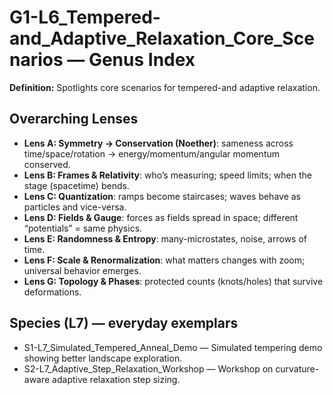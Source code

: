 # G1-L6_Tempered-and_Adaptive_Relaxation_Core_Scenarios — Genus Index
**Definition:** Spotlights core scenarios for tempered-and adaptive relaxation.

## Overarching Lenses

- **Lens A: Symmetry -> Conservation (Noether)**: sameness across time/space/rotation → energy/momentum/angular momentum conserved.
- **Lens B: Frames & Relativity**: who’s measuring; speed limits; when the stage (spacetime) bends.
- **Lens C: Quantization**: ramps become staircases; waves behave as particles and vice-versa.
- **Lens D: Fields & Gauge**: forces as fields spread in space; different “potentials” = same physics.
- **Lens E: Randomness & Entropy**: many-microstates, noise, arrows of time.
- **Lens F: Scale & Renormalization**: what matters changes with zoom; universal behavior emerges.
- **Lens G: Topology & Phases**: protected counts (knots/holes) that survive deformations.

## Species (L7) — everyday exemplars
- S1-L7_Simulated_Tempered_Anneal_Demo — Simulated tempering demo showing better landscape exploration.
- S2-L7_Adaptive_Step_Relaxation_Workshop — Workshop on curvature-aware adaptive relaxation step sizing.
